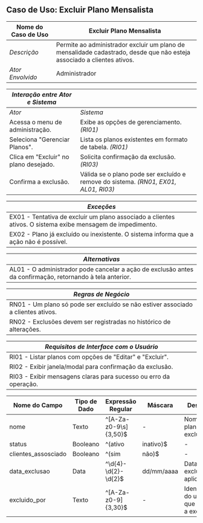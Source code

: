 ## Caso de Uso: Excluir Plano Mensalista

| Nome do Caso de Uso       | Excluir Plano Mensalista                                                                                        |
|---------------------------|-----------------------------------------------------------------------------------------------------------------|
| *Descrição*               | Permite ao administrador excluir um plano de mensalidade cadastrado, desde que não esteja associado a clientes ativos. |
| *Ator Envolvido*          | Administrador                                                                                                  |

| *Interação entre Ator e Sistema*       |                                                                                                         |
|----------------------------------------|--------------------------------------------------------------------------------------------------|
| *Ator*                                 | *Sistema*                                                                                               |
| Acessa o menu de administração.        | Exibe as opções de gerenciamento. *(RI01)*                                                              |
| Seleciona "Gerenciar Planos".           | Lista os planos existentes em formato de tabela. *(RI01)*                                                |
| Clica em "Excluir" no plano desejado.   | Solicita confirmação da exclusão. *(RI03)*                                                              |
| Confirma a exclusão. | Válida se o plano pode ser excluído e remove do sistema. *(RN01, EX01, AL01, RI03)*                    |

| *Exceções*                                                                                             |
|--------------------------------------------------------------------------------------------------------|
| EX01 - Tentativa de excluir um plano associado a clientes ativos. O sistema exibe mensagem de impedimento. |
| EX02 - Plano já excluído ou inexistente. O sistema informa que a ação não é possível.                   |

| *Alternativas*                                                                                         |
|--------------------------------------------------------------------------------------------------------|
| AL01 - O administrador pode cancelar a ação de exclusão antes da confirmação, retornando à tela anterior. |

| *Regras de Negócio*                                                                                     |
|--------------------------------------------------------------------------------------------------------|
| RN01 - Um plano só pode ser excluído se não estiver associado a clientes ativos.                        |
| RN02 - Exclusões devem ser registradas no histórico de alterações.                                       |

| *Requisitos de Interface com o Usuário*                                                                 |
|--------------------------------------------------------------------------------------------------------|
| RI01 - Listar planos com opções de "Editar" e "Excluir".                                                |
| RI02 - Exibir janela/modal para confirmação da exclusão.                                                |
| RI03 - Exibir mensagens claras para sucesso ou erro da operação.                                        |

| Nome do Campo | Tipo de Dado | Expressão Regular | Máscara       | Descrição                                                                 |
|---------------|--------------|-------------------|---------------|---------------------------------------------------------------------------|
| nome          | Texto        | ^[A-Za-z0-9\s]{3,50}$ | -           | Nome do plano a ser excluído. |
| status        | Booleano     | ^(ativo|inativo)$ | -             | Indica se o plano está ativo ou inativo (controle de exclusão lógica). |
| clientes_assosciado | Booleano | ^(sim|não)$      | -             | Indica se o plano está vinculado a clientes ativos. |
| data_exclusao | Data         | ^\d{4}-\d{2}-\d{2}$ | dd/mm/aaaa   | Data de exclusão, se aplicável. |
| excluido_por  | Texto        | ^[A-Za-z0-9]{3,30}$ | -             | Identificador do usuário que realizou a exclusão. |
